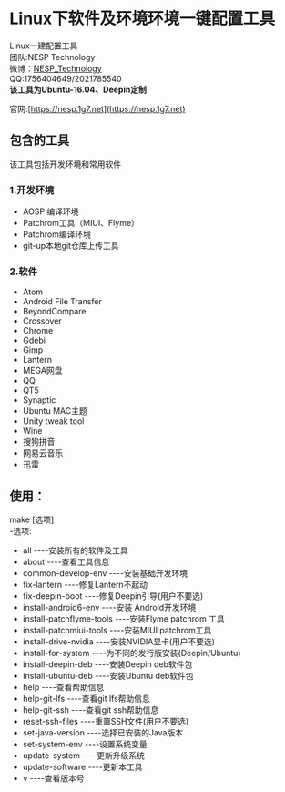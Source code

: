 # Linux下软件及环境环境一键配置工具
Linux一建配置工具  
团队:NESP Technology  
微博：[NESP_Technology](http://weibo.com/NESPTechnology)  
QQ:1756404649/2021785540  
**该工具为Ubuntu-16.04、Deepin定制**

官网:[https://nesp.1g7.net](https://nesp.1g7.net)
## 包含的工具
该工具包括开发环境和常用软件  
### 1.开发环境  
* AOSP 编译环境   
* Patchrom工具（MIUI、Flyme）   
* Patchrom编译环境    
* git-up本地git仓库上传工具
### 2.软件  
* Atom   
* Android File Transfer  
* BeyondCompare  
* Crossover  
* Chrome
* Gdebi  
* Gimp
* Lantern  
* MEGA网盘   
* QQ   
* QT5  
* Synaptic   
* Ubuntu MAC主题   
* Unity tweak tool   
* Wine   
* 搜狗拼音   
* 网易云音乐    
* 迅雷
## 使用：
make [选项]     
-选项:    
* all ----安装所有的软件及工具   
* about ----查看工具信息   
* common-develop-env ----安装基础开发环境    
* fix-lantern ----修复Lantern不起动   
* fix-deepin-boot ----修复Deepin引导(用户不要选)    
* install-android6-env ----安装 Android开发环境    
* install-patchflyme-tools ----安装Flyme patchrom 工具   
* install-patchmiui-tools ----安装MIUI patchrom工具    
* install-drive-nvidia ----安装NVIDIA显卡(用户不要选)   
* install-for-system ----为不同的发行版安装(Deepin/Ubuntu)    
* install-deepin-deb ----安装Deepin deb软件包   
* install-ubuntu-deb ----安装Ubuntu deb软件包   
* help ----查看帮助信息    
* help-git-lfs ----查看git lfs帮助信息   
* help-git-ssh ----查看git ssh帮助信息   
* reset-ssh-files ----重置SSH文件(用户不要选)   
* set-java-version ----选择已安装的Java版本    
* set-system-env ----设置系统变量    
* update-system ----更新升级系统   
* update-software  ----更新本工具
* v ----查看版本号    
